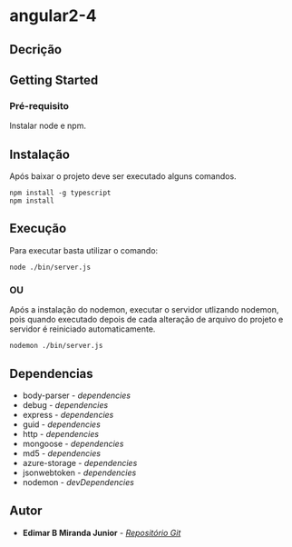 # angular2-4

## Decrição

## Getting Started

### Pré-requisito

Instalar node e npm.

## Instalação

Após baixar o projeto deve ser executado alguns comandos.

 ```
 npm install -g typescript
 npm install
 ```

## Execução

Para executar basta utilizar o comando:

 ```
 node ./bin/server.js
 ```

### OU

 Após a instalação do nodemon, executar o servidor utlizando nodemon, pois quando executado depois de cada alteração de arquivo do projeto e servidor é reiniciado automaticamente.
 ```
 nodemon ./bin/server.js
 ```

## Dependencias

* body-parser - *dependencies*
* debug - *dependencies*
* express - *dependencies*
* guid - *dependencies*
* http - *dependencies*
* mongoose - *dependencies*
* md5 - *dependencies*
* azure-storage - *dependencies*
* jsonwebtoken - *dependencies*
* nodemon - *devDependencies*

## Autor

* **Edimar B Miranda Junior** - *[Repositório Git](https://github.com/edimarbmjunior)*